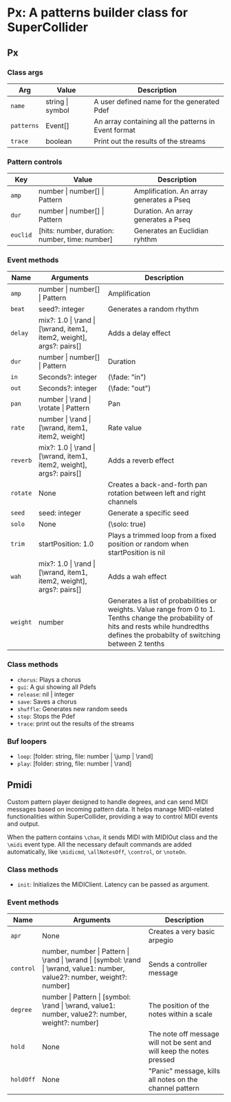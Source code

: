 # Px: A patterns builder class for SuperCollider

## Px

### Class args

| Arg        | Value            | Description                                          |
| ---------- | ---------------- | ---------------------------------------------------- |
| `name`     | string \| symbol | A user defined name for the generated Pdef           |
| `patterns` | Event[]          | An array containing all the patterns in Event format |
| `trace`    | boolean          | Print out the results of the streams                 |

### Pattern controls

| Key      | Value                                          | Description                              |
| -------- | ---------------------------------------------- | ---------------------------------------- |
| `amp`    | number \| number[] \| Pattern                  | Amplification. An array generates a Pseq |
| `dur`    | number \| number[] \| Pattern                  | Duration. An array generates a Pseq      |
| `euclid` | [hits: number, duration: number, time: number] | Generates an Euclidian ryhthm            |

### Event methods

| Name     | Arguments                                                            | Description                                                                                                                                                                                  |
| -------- | -------------------------------------------------------------------- | -------------------------------------------------------------------------------------------------------------------------------------------------------------------------------------------- |
| `amp`    | number \| number[] \| Pattern                                        | Amplification                                                                                                                                                                                |
| `beat`   | seed?: integer                                                       | Generates a random rhythm                                                                                                                                                                    |
| `delay`  | mix?: 1.0 \| \rand \| [\wrand, item1, item2, weight], args?: pairs[] | Adds a delay effect                                                                                                                                                                          |
| `dur`    | number \| number[] \| Pattern                                        | Duration                                                                                                                                                                                     |
| `in`     | Seconds?: integer                                                    | (\fade: "in")                                                                                                                                                                                |
| `out`    | Seconds?: integer                                                    | (\fade: "out")                                                                                                                                                                               |
| `pan`    | number \| \rand \| \rotate \| Pattern                                | Pan                                                                                                                                                                                          |
| `rate`   | number \| \rand \| [\wrand, item1, item2, weight]                    | Rate value                                                                                                                                                                                   |
| `reverb` | mix?: 1.0 \| \rand \| [\wrand, item1, item2, weight], args?: pairs[] | Adds a reverb effect                                                                                                                                                                         |
| `rotate` | None                                                                 | Creates a back-and-forth pan rotation between left and right channels                                                                                                                        |
| `seed`   | seed: integer                                                        | Generate a specific seed                                                                                                                                                                     |
| `solo`   | None                                                                 | (\solo: true)                                                                                                                                                                                |
| `trim`   | startPosition: 1.0                                                   | Plays a trimmed loop from a fixed position or random when startPosition is nil                                                                                                               |
| `wah`    | mix?: 1.0 \| \rand \| [\wrand, item1, item2, weight], args?: pairs[] | Adds a wah effect                                                                                                                                                                            |
| `weight` | number                                                               | Generates a list of probabilities or weights. Value range from 0 to 1. Tenths change the probability of hits and rests while hundredths defines the probabilty of switching between 2 tenths |

### Class methods

- `chorus`: Plays a chorus
- `gui`: A gui showing all Pdefs
- `release`: nil | integer
- `save`: Saves a chorus
- `shuffle`: Generates new random seeds
- `stop`: Stops the Pdef
- `trace`: print out the results of the streams

### Buf loopers

- `loop`: [folder: string, file: number | \jump | \rand]
- `play`: [folder: string, file: number | \rand]

## Pmidi

Custom pattern player designed to handle degrees, and can send MIDI messages based on incoming pattern data. It helps manage MIDI-related functionalities within SuperCollider, providing a way to control MIDI events and output.

When the pattern contains `\chan`, it sends MIDI with MIDIOut class and the `\midi` event type. All the necessary default commands are added automatically, like `\midicmd`, `\allNotesOff`, `\control`, or `\noteOn`.

### Class methods

- `init`: Initializes the MIDIClient. Latency can be passed as argument.

### Event methods

| Name      | Arguments                                                                                                                   | Description                                                           |
| --------- | --------------------------------------------------------------------------------------------------------------------------- | --------------------------------------------------------------------- |
| `apr`     | None                                                                                                                        | Creates a very basic arpegio                                          |
| `control` | number, number \| Pattern \| \rand \| \wrand \| [symbol: \rand \| \wrand, value1: number, value2?: number, weight?: number] | Sends a controller message                                            |
| `degree`  | number \| Pattern \| [symbol: \rand \| \wrand, value1: number, value2?: number, weight?: number]                            | The position of the notes within a scale                              |
| `hold`    | None                                                                                                                        | The note off message will not be sent and will keep the notes pressed |
| `holdOff` | None                                                                                                                        | "Panic" message, kills all notes on the channel pattern               |
